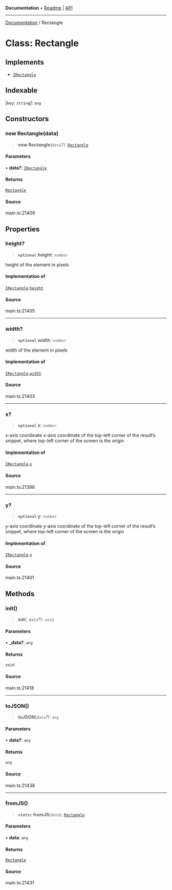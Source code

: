 **Documentation** • [Readme](../README.md) \| [API](../globals.md)

***

[Documentation](../README.md) / Rectangle

# Class: Rectangle

## Implements

- [`IRectangle`](../interfaces/IRectangle.md)

## Indexable

 \[`key`: `string`\]: `any`

## Constructors

### new Rectangle(data)

> **new Rectangle**(`data`?): [`Rectangle`](Rectangle.md)

#### Parameters

• **data?**: [`IRectangle`](../interfaces/IRectangle.md)

#### Returns

[`Rectangle`](Rectangle.md)

#### Source

main.ts:21409

## Properties

### height?

> **`optional`** **height**: `number`

height of the element in pixels

#### Implementation of

[`IRectangle`](../interfaces/IRectangle.md).[`height`](../interfaces/IRectangle.md#height)

#### Source

main.ts:21405

***

### width?

> **`optional`** **width**: `number`

width of the element in pixels

#### Implementation of

[`IRectangle`](../interfaces/IRectangle.md).[`width`](../interfaces/IRectangle.md#width)

#### Source

main.ts:21403

***

### x?

> **`optional`** **x**: `number`

x-axis coordinate
x-axis coordinate of the top-left corner of the result’s snippet, where top-left corner of the screen is the origin

#### Implementation of

[`IRectangle`](../interfaces/IRectangle.md).[`x`](../interfaces/IRectangle.md#x)

#### Source

main.ts:21398

***

### y?

> **`optional`** **y**: `number`

y-axis coordinate
y-axis coordinate of the top-left corner of the result’s snippet, where top-left corner of the screen is the origin

#### Implementation of

[`IRectangle`](../interfaces/IRectangle.md).[`y`](../interfaces/IRectangle.md#y)

#### Source

main.ts:21401

## Methods

### init()

> **init**(`_data`?): `void`

#### Parameters

• **\_data?**: `any`

#### Returns

`void`

#### Source

main.ts:21418

***

### toJSON()

> **toJSON**(`data`?): `any`

#### Parameters

• **data?**: `any`

#### Returns

`any`

#### Source

main.ts:21438

***

### fromJS()

> **`static`** **fromJS**(`data`): [`Rectangle`](Rectangle.md)

#### Parameters

• **data**: `any`

#### Returns

[`Rectangle`](Rectangle.md)

#### Source

main.ts:21431
